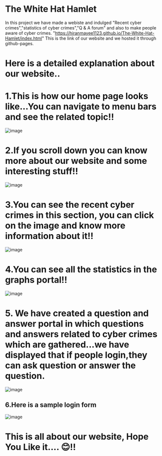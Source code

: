 # The White Hat Hamlet
In this project we have made a webiste and indulged "Recent cyber crimes","statistics of cyber crimes","Q & A forum" and also to make people aware of cyber crimes.
"https://hiranmayee1123.github.io/The-White-Hat-Hamlet/index.html" This is the link of our website and we hosted it through github-pages.
# Here is a detailed explanation about our website..

# 1.This is how our home page looks like...You can navigate to menu bars and see the related topic!!

![image](https://user-images.githubusercontent.com/62197337/112629101-dd3e1900-8e59-11eb-9e3f-b0b8d2960bc3.png)

# 2.If you scroll down you can know more about our website and some interesting stuff!!

![image](https://user-images.githubusercontent.com/62197337/112629306-25f5d200-8e5a-11eb-8782-28e867eba3af.png)

# 3.You can see the recent cyber crimes in this section, you can click on the image and know more information about it!!

![image](https://user-images.githubusercontent.com/62197337/112629723-ac121880-8e5a-11eb-89ef-f28a305ba787.png)

# 4.You can see all the statistics in the graphs portal!!

![image](https://user-images.githubusercontent.com/62197337/112630038-1460fa00-8e5b-11eb-84ec-6939c99b70c3.png)

# 5. We have created a question and answer portal in which questions and answers related to cyber crimes which are gathered...we have displayed that if people login,they can ask question or answer the question.

![image](https://user-images.githubusercontent.com/62197337/112630180-3fe3e480-8e5b-11eb-8510-12a8812a3e02.png) 

## 6.Here is a sample login form

![image](https://user-images.githubusercontent.com/62197337/112630684-f2b44280-8e5b-11eb-8205-c5404039e426.png)

# This is all about our website, Hope You Like it.... 😊!!

